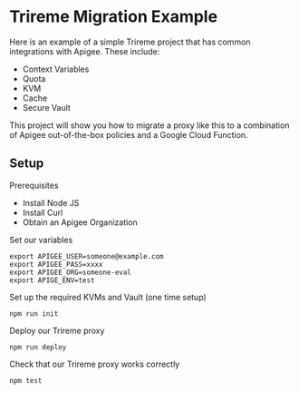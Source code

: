 # Trireme Migration Example

Here is an example of a simple Trireme project that has common integrations with
Apigee. These include:
- Context Variables
- Quota
- KVM
- Cache
- Secure Vault 

This project will show you how to migrate a proxy like this to a combination of
Apigee out-of-the-box policies and a Google Cloud Function.

## Setup

Prerequisites
- Install Node JS
- Install Curl
- Obtain an Apigee Organization

Set our variables

```
export APIGEE_USER=someone@example.com
export APIGEE_PASS=xxxx
export APIGEE_ORG=someone-eval
export APIGE_ENV=test
```

Set up the required KVMs and Vault (one time setup)

```
npm run init
```

Deploy our Trireme proxy

```
npm run deploy
```

Check that our Trireme proxy works correctly

```
npm test
```
